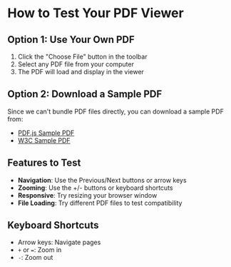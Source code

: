 # How to Test Your PDF Viewer

## Option 1: Use Your Own PDF
1. Click the "Choose File" button in the toolbar
2. Select any PDF file from your computer
3. The PDF will load and display in the viewer

## Option 2: Download a Sample PDF
Since we can't bundle PDF files directly, you can download a sample PDF from:
- [PDF.js Sample PDF](https://mozilla.github.io/pdf.js/web/compressed.tracemonkey-pldi-09.pdf)
- [W3C Sample PDF](https://www.w3.org/WAI/ER/tests/xhtml/testfiles/resources/pdf/dummy.pdf)

## Features to Test
- **Navigation**: Use the Previous/Next buttons or arrow keys
- **Zooming**: Use the +/- buttons or keyboard shortcuts
- **Responsive**: Try resizing your browser window
- **File Loading**: Try different PDF files to test compatibility

## Keyboard Shortcuts
- Arrow keys: Navigate pages
- `+` or `=`: Zoom in
- `-`: Zoom out
